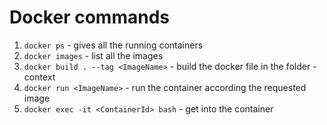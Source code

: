 # Docker commands

1. `docker ps` - gives all the running containers
2. `docker images` - list all the images
3. `docker build . --tag <ImageName>` - build the docker file in the folder - context
4. `docker run <ImageName>` - run the container according the requested image
5. `docker exec -it <ContainerId> bash` - get into the container